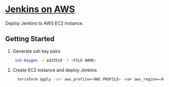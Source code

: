 # [Jenkins on AWS](https://www.jenkins.io/doc/tutorials/tutorial-for-installing-jenkins-on-AWS)

Deploy Jenkins to AWS EC2 instance.

## Getting Started

1. Generate ssh key pairs
   ```bash
    ssh-keygen -t ed25519 -f <FILE NAME>
   ```
2. Create EC2 instance and deploy Jenkins
   ```bash
     terraform apply -var aws_profile=<AWS PROFILE> -var aws_region=<AWS REGION> -var path_to_public_key=<PATH TO PUBLIC KEY>
   ```
